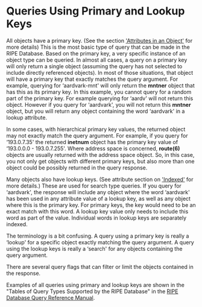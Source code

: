 # Queries Using Primary and Lookup Keys

All objects have a primary key. (See the section ['Attributes in an Object'](../03.RIPE-Database-Structure/07-Attributes-in-an-Object.md#attributes-in-an-object) for more details) This is the most basic type of query that can be made in the RIPE Database. Based on the primary key, a very specific instance of an object type can be queried. In almost all cases, a query on a primary key will only return a single object (assuming the query has not selected to include directly referenced objects). In most of those situations, that object will have a primary key that exactly matches the query argument. For example, querying for ‘aardvark-mnt' will only return the **mntner** object that has this as its primary key. In this example, you cannot query for a random part of the primary key. For example querying for ‘aardv' will not return this object. However if you query for ‘aardvark', you will not return this **mntner** object, but you will return any object containing the word ‘aardvark' in a lookup attribute.

In some cases, with hierarchical primary key values, the returned object may not exactly match the query argument. For example, if you query for ‘193.0.7.35' the returned **inetnum** object has the primary key value of ‘193.0.0.0 - 193.0.7.255'. Where address space is concerned, **route(6)** objects are usually returned with the address space object. So, in this case, you not only get objects with different primary keys, but also more than one object could be possibly returned in the query response.

Many objects also have lookup keys. (See attribute section on ['Indexed'](../03.RIPE-Database-Structure/09-Attribute-Properties.md#indexed) for more details.) These are used for search type queries. If you query for ‘aardvark', the response will include any object where the word ‘aardvark' has been used in any attribute value of a lookup key, as well as any object where this is the primary key. For primary keys, the key would need to be an exact match with this word. A lookup key value only needs to include this word as part of the value. Individual words in lookup keys are separately indexed.

The terminology is a bit confusing. A query using a primary key is really a ‘lookup' for a specific object exactly matching the query argument. A query using the lookup keys is really a ‘search' for any objects containing the query argument.

There are several query flags that can filter or limit the objects contained in the response.

Examples of all queries using primary and lookup keys are shown in the "Tables of Query Types Supported by the RIPE Database" in the [RIPE Database Query Reference Manual](https://www.ripe.net/manage-ips-and-asns/db/support/documentation/query-ref-manual).